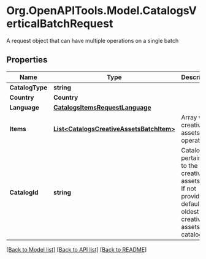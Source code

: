 # Org.OpenAPITools.Model.CatalogsVerticalBatchRequest
A request object that can have multiple operations on a single batch

## Properties

Name | Type | Description | Notes
------------ | ------------- | ------------- | -------------
**CatalogType** | **string** |  | 
**Country** | **Country** |  | 
**Language** | [**CatalogsItemsRequestLanguage**](CatalogsItemsRequestLanguage.md) |  | 
**Items** | [**List&lt;CatalogsCreativeAssetsBatchItem&gt;**](CatalogsCreativeAssetsBatchItem.md) | Array with creative assets item operations | 
**CatalogId** | **string** | Catalog id pertaining to the creative assets item. If not provided, default to oldest creative assets catalog | [optional] 

[[Back to Model list]](../README.md#documentation-for-models) [[Back to API list]](../README.md#documentation-for-api-endpoints) [[Back to README]](../README.md)

